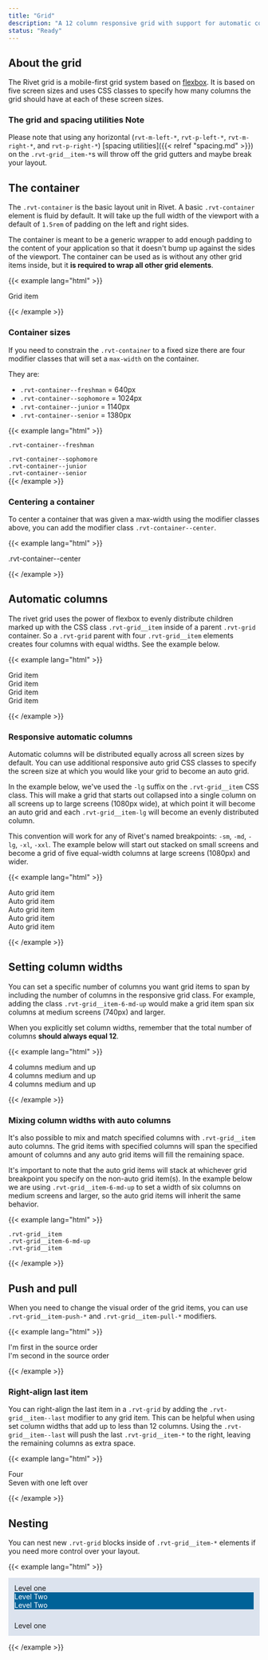 ```yaml
---
title: "Grid"
description: "A 12 column responsive grid with support for automatic columns that makes it easy to lay out your application."
status: "Ready"
---
```


## About the grid
The Rivet grid is a mobile-first grid system based on [flexbox](https://www.w3.org/TR/css-flexbox-1/). It is based on five screen sizes and uses CSS classes to specify how many columns the grid should have at each of these screen sizes.

<h3>The grid and spacing utilities <span class="rvt-badge rvt-badge--warning">Note</span></h3>

Please note that using any horizontal (`rvt-m-left-*`, `rvt-p-left-*`, `rvt-m-right-*`, and `rvt-p-right-*`) [spacing utilities]({{< relref "spacing.md" >}}) on the `.rvt-grid__item-*`s will throw off the grid gutters and maybe break your layout.

## The container
The `.rvt-container` is the basic layout unit in Rivet. A basic `.rvt-container` element is fluid by default. It will take up the full width of the viewport with a default of `1.5rem` of padding on the left and right sides.

The container is meant to be a generic wrapper to add enough padding to the content of your application so that it doesn't bump up against the sides of the viewport. The container can be used as is without any other grid items inside, but it **is required to wrap all other grid elements**.

{{< example lang="html" >}}<div class="rvt-container">
    <div class="rvt-grid">
        <div class="rvt-grid__item">
            <span>Grid item</span>
        </div>
    </div>
</div>
{{< /example >}}

### Container sizes
If you need to constrain the `.rvt-container` to a fixed size there are four modifier classes that will set a `max-width` on the container.

They are:

- `.rvt-container--freshman` = 640px
- `.rvt-container--sophomore` = 1024px
- `.rvt-container--junior` = 1140px
- `.rvt-container--senior` = 1380px

{{< example lang="html" >}}<div class="rvt-container rvt-container--freshman">
    <div class="rvt-grid">
        <div class="rvt-grid__item"><span><code>.rvt-container--freshman</code></span></div>
    </div>
</div>
<div class="rvt-container rvt-container--sophomore">
    <div class="rvt-grid">
        <div class="rvt-grid__item"><span><code>.rvt-container--sophomore</code></span></div>
    </div>
</div>
<div class="rvt-container rvt-container--junior">
    <div class="rvt-grid">
        <div class="rvt-grid__item"><span><code>.rvt-container--junior</code></span></div>
    </div>
</div>
<div class="rvt-container rvt-container--senior">
    <div class="rvt-grid">
        <div class="rvt-grid__item"><span><code>.rvt-container--senior</code></span></div>
    </div>
</div>
{{< /example >}}

### Centering a container
To center a container that was given a max-width using the modifier classes above, you can add the modifier class `.rvt-container--center`.

{{< example lang="html" >}}<div class="rvt-container rvt-container--freshman rvt-container--center">
    <div class="rvt-grid">
        <div class="rvt-grid__item">
            <span>.rvt-container--center</span>
        </div>
    </div>
</div>
{{< /example >}}

## Automatic columns
The rivet grid uses the power of flexbox to evenly distribute children marked up with the CSS class `.rvt-grid__item` inside of a parent `.rvt-grid`  container. So a `.rvt-grid` parent with four `.rvt-grid__item` elements creates four columns with equal widths. See the example below.

{{< example lang="html" >}}<div class="rvt-container">
    <div class="rvt-grid">
        <div class="rvt-grid__item">
            <span>Grid item</span>
        </div>
        <div class="rvt-grid__item">
            <span>Grid item</span>
        </div>
        <div class="rvt-grid__item">
            <span>Grid item</span>
        </div>
        <div class="rvt-grid__item">
            <span>Grid item</span>
        </div>
    </div>
</div>
{{< /example >}}

### Responsive automatic columns
Automatic columns will be distributed equally across all screen sizes by default. You can use additional responsive auto grid CSS classes to specify the screen size at which you would like your grid to become an auto grid.

In the example below, we've used the `-lg` suffix on the `.rvt-grid__item` CSS class. This will make a grid that starts out collapsed into a single column on all screens up to large screens (1080px wide), at which point it will become an auto grid and each `.rvt-grid__item-lg` will become an evenly distributed column.

This convention will work for any of Rivet's named breakpoints: `-sm`, `-md`, `-lg`, `-xl`, `-xxl`. The example below will start out stacked on small screens and become a grid of five equal-width columns at large screens (1080px) and wider.

{{< example lang="html" >}}<div class="rvt-container">
    <div class="rvt-grid">
        <div class="rvt-grid__item-lg">
            <span>Auto grid item</span>
        </div>
        <div class="rvt-grid__item-lg">
            <span>Auto grid item</span>
        </div>
        <div class="rvt-grid__item-lg">
            <span>Auto grid item</span>
        </div>
        <div class="rvt-grid__item-lg">
            <span>Auto grid item</span>
        </div>
        <div class="rvt-grid__item-lg">
            <span>Auto grid item</span>
        </div>
    </div>
</div>
{{< /example >}}

## Setting column widths

You can set a specific number of columns you want grid items to span by including the number of columns in the responsive grid class. For example, adding the class `.rvt-grid__item-6-md-up` would make a grid item span six columns at medium screens (740px) and larger.

When you explicitly set column widths, remember that the total number of columns **should always equal 12**.

{{< example lang="html" >}}<div class="rvt-container rvt-container--junior rvt-container--center">
    <div class="rvt-grid">
        <div class="rvt-grid__item-4-md-up">
            <span>4 columns medium and up</span>
        </div>
        <div class="rvt-grid__item-4-md-up">
            <span>4 columns medium and up</span>
        </div>
        <div class="rvt-grid__item-4-md-up">
            <span>4 columns medium and up</span>
        </div>
    </div>
</div>
{{< /example >}}

### Mixing column widths with auto columns
It's also possible to mix and match specified columns with `.rvt-grid__item` auto columns. The grid items with specified columns will span the specified amount of columns and any auto grid items will fill the remaining space.

It's important to note that the auto grid items will stack at whichever grid breakpoint you specify on the non-auto grid item(s). In the example below we are using `.rvt-grid__item-6-md-up` to set a width of six columns on medium screens and larger, so the auto grid items will inherit the same behavior.

{{< example lang="html" >}}<div class="rvt-container">
    <div class="rvt-grid">
        <div class="rvt-grid__item">
            <span><code>.rvt-grid__item</code></span>
        </div>
        <div class="rvt-grid__item-6-md-up">
            <span><code>.rvt-grid__item-6-md-up</code></span>
        </div>
        <div class="rvt-grid__item">
            <span><code>.rvt-grid__item</code></span>
        </div>
    </div>
</div>
{{< /example >}}

## Push and pull
When you need to change the visual order of the grid items, you can use `.rvt-grid__item-push-*` and `.rvt-grid__item-pull-*` modifiers.

{{< example lang="html" >}}<div class="rvt-container">
    <div class="rvt-grid">
        <div class="rvt-grid__item-4-md-up rvt-grid__item-push-8-md">
            <span>I'm first in the source order</span>
        </div>
        <div class="rvt-grid__item-8-md-up rvt-grid__item-pull-4-md">
            <span>I'm second in the source order</span>
        </div>
    </div>
</div>
{{< /example >}}

### Right-align last item
You can right-align the last item in a `.rvt-grid` by adding the `.rvt-grid__item--last` modifier to any grid item. This can be helpful when using set column widths that add up to less than 12 columns. Using the `.rvt-grid__item--last` will push the last `.rvt-grid__item-*` to the right, leaving the remaining columns as extra space.

{{< example lang="html" >}}<div class="rvt-container">
    <div class="rvt-grid">
        <div class="rvt-grid__item-4-sm-up">
            <span>Four</span>
        </div>
        <div class="rvt-grid__item-7-sm-up rvt-grid__item--last">
            <span>Seven with one left over</span>
        </div>
    </div>
</div>
{{< /example >}}

## Nesting
You can nest new `.rvt-grid` blocks inside of `.rvt-grid__item-*` elements if you need more control over your layout.

{{< example lang="html" >}}<div class="rvt-container">
    <div class="rvt-grid">
        <div class="rvt-grid__item-7-md-up rvt-grid__item-9-lg-up">
            <div style="background-color: #dce3ee; padding: .75rem;">
                Level one
                <div class="rvt-grid">
                    <div class="rvt-grid__item-7-md-up rvt-grid__item-9-lg-up">
                        <div style="background-color: #006298; color: #fff;">
                            Level Two
                        </div>
                    </div>
                    <div class="rvt-grid__item-5-md-up rvt-grid__item-3-lg-up">
                        <div style="background-color: #006298; color: #fff;">Level Two</div>
                    </div>
                </div>
            </div>
        </div>
        <div class="rvt-grid__item-5-md-up rvt-grid__item-3-lg-up">
            <div style="background-color: #dce3ee; padding: .75rem;">
                Level one
            </div>
        </div>
    </div>
</div>
{{< /example >}}
